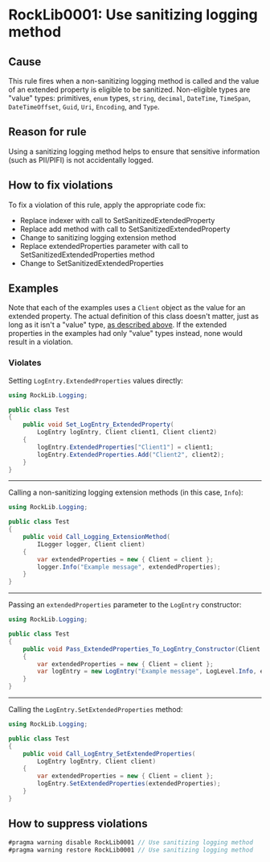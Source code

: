 # RockLib0001: Use sanitizing logging method

## Cause

This rule fires when a non-sanitizing logging method is called and the value of an extended property is eligible to be sanitized. Non-eligible types are "value" types: primitives, `enum` types, `string`, `decimal`, `DateTime`, `TimeSpan`, `DateTimeOffset`, `Guid`, `Uri`, `Encoding`, and `Type`.

## Reason for rule

Using a sanitizing logging method helps to ensure that sensitive information (such as PII/PIFI) is not accidentally logged.

## How to fix violations

To fix a violation of this rule, apply the appropriate code fix:

- Replace indexer with call to SetSanitizedExtendedProperty
- Replace add method with call to SetSanitizedExtendedProperty
- Change to sanitizing logging extension method
- Replace extendedProperties parameter with call to SetSanitizedExtendedProperties method
- Change to SetSanitizedExtendedProperties

## Examples

Note that each of the examples uses a `Client` object as the value for an extended property. The actual definition of this class doesn't matter, just as long as it isn't a "value" type, [as described above](#cause). If the extended properties in the examples had only "value" types instead, none would result in a violation.

### Violates

Setting `LogEntry.ExtendedProperties` values directly:

```c#
using RockLib.Logging;

public class Test
{
    public void Set_LogEntry_ExtendedProperty(
        LogEntry logEntry, Client client1, Client client2)
    {
        logEntry.ExtendedProperties["Client1"] = client1;
        logEntry.ExtendedProperties.Add("Client2", client2);
    }
}
```

---

Calling a non-sanitizing logging extension methods (in this case, `Info`):

```c#
using RockLib.Logging;

public class Test
{
    public void Call_Logging_ExtensionMethod(
        ILogger logger, Client client)
    {
        var extendedProperties = new { Client = client };
        logger.Info("Example message", extendedProperties);
    }
}
```

---

Passing an `extendedProperties` parameter to the `LogEntry` constructor:

```c#
using RockLib.Logging;

public class Test
{
    public void Pass_ExtendedProperties_To_LogEntry_Constructor(Client client)
    {
        var extendedProperties = new { Client = client };
        var logEntry = new LogEntry("Example message", LogLevel.Info, extendedProperties);
    }
}
```

---

Calling the `LogEntry.SetExtendedProperties` method:

```c#
using RockLib.Logging;

public class Test
{
    public void Call_LogEntry_SetExtendedProperties(
        LogEntry logEntry, Client client)
    {
        var extendedProperties = new { Client = client };
        logEntry.SetExtendedProperties(extendedProperties);
    }
}
```

## How to suppress violations

```c#
#pragma warning disable RockLib0001 // Use sanitizing logging method
#pragma warning restore RockLib0001 // Use sanitizing logging method
```
